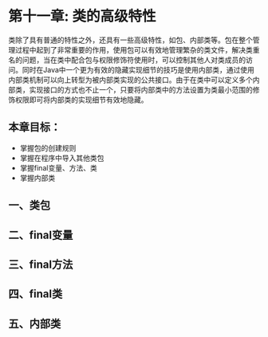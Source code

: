 # 第十一章: 类的高级特性 #
类除了具有普通的特性之外，还具有一些高级特性，如包、内部类等。包在整个管理过程中起到了非常重要的作用，使用包可以有效地管理繁杂的类文件，解决类重名的问题，当在类中配合包与权限修饰符使用时，可以控制其他人对类成员的访问。同时在Java中一个更为有效的隐藏实现细节的技巧是使用内部类，通过使用内部类机制可以向上转型为被内部类实现的公共接口。由于在类中可以定义多个内部类，实现接口的方式也不止一个，只要将内部类中的方法设置为类最小范围的修饰权限即可将内部类的实现细节有效地隐藏。

## 本章目标：
- 掌握包的创建规则
- 掌握在程序中导入其他类包
- 掌握final变量、方法、类
- 掌握内部类

## 一、类包 ##

## 二、final变量 ##

## 三、final方法 ##

## 四、final类 ##

## 五、内部类 ##